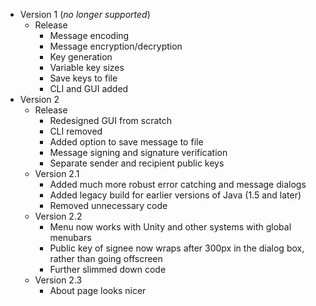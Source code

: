 * Version 1  (*no longer supported*)
  * Release
    * Message encoding
    * Message encryption/decryption
    * Key generation
    * Variable key sizes
    * Save keys to file
    * CLI and GUI added
* Version 2
  * Release
    * Redesigned GUI from scratch
    * CLI removed
    * Added option to save message to file
    * Message signing and signature verification
    * Separate sender and recipient public keys
  * Version 2.1
    * Added much more robust error catching and message dialogs
    * Added legacy build for earlier versions of Java (1.5 and later)
    * Removed unnecessary code
  * Version 2.2
    * Menu now works with Unity and other systems with global menubars
    * Public key of signee now wraps after 300px in the dialog box, rather than going offscreen
    * Further slimmed down code
  * Version 2.3
    * About page looks nicer

